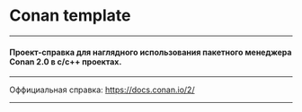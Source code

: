 # Conan template
___
#### Проект-справка для наглядного использования пакетного менеджера Conan 2.0 в c/c++ проектах.
___
Оффициальная справка: https://docs.conan.io/2/
___
